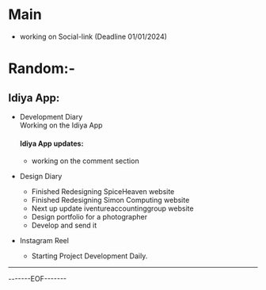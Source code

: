 # Main 

- working on Social-link (Deadline 01/01/2024)

# Random:-
## Idiya App:

- Development Diary  
    Working on the Idiya App
    #### Idiya App updates:
    - working on the comment section


- Design Diary
    - Finished Redesigning SpiceHeaven website
    - Finished Redesigning Simon Computing website
    - Next up update iventureaccountinggroup website
    - Design portfolio for a photographer
    - Develop and send it

- Instagram Reel
    - Starting Project Development Daily.


--------------------------------------------------------


-------EOF-------



